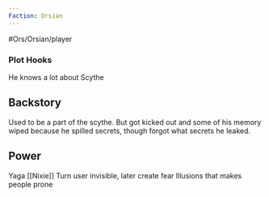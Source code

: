 ```yaml
---
Faction: Orsian
---
```

#Ors/Orsian/player 
### Plot Hooks
He knows a lot about Scythe
## Backstory
Used to be a part of the scythe. But got kicked out and some of his memory wiped because he spilled secrets, though forgot what secrets he leaked.
## Power

Yaga
[[Nixie]]
Turn user invisible, later create fear Illusions that makes people prone